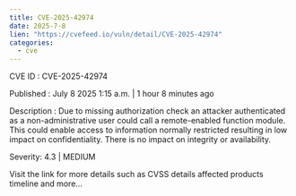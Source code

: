 ```yaml
--- 
title: CVE-2025-42974
date: 2025-7-8
lien: "https://cvefeed.io/vuln/detail/CVE-2025-42974"
categories:
  - cve
---
```


CVE ID : CVE-2025-42974

Published :  July 8
2025
1:15 a.m. | 1 hour
8 minutes ago

Description : Due to missing authorization check
an attacker authenticated as a non-administrative user could call a remote-enabled function module. This could enable access to information normally restricted
resulting in low impact on confidentiality. There is no impact on integrity or availability.

Severity: 4.3 | MEDIUM

Visit the link for more details
such as CVSS details
affected products
timeline
and more...
